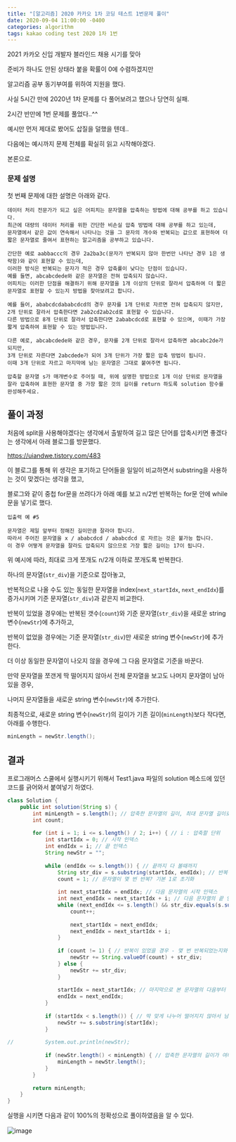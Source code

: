 ```yaml
---
title: "[알고리즘] 2020 카카오 1차 코딩 테스트 1번문제 풀이"
date: 2020-09-04 11:00:00 -0400
categories: algorithm
tags: kakao coding test 2020 1차 1번
---
```


2021 카카오 신입 개발자 블라인드 채용 시기를 맞아  

준비가 하나도 안된 상태라 붙을 확률이 0에 수렴하겠지만  

알고리즘 공부 동기부여를 위하여 지원을 했다.  

사실 5시간 만에 2020년 1차 문제를 다 풀어보려고 했으나 당연히 실패.  

2시간 반만에 1번 문제를 풀었다..^^  

예시만 먼저 제대로 봤어도 삽질을 덜했을 텐데..  

다음에는 예시까지 문제 전체를 확실히 읽고 시작해야겠다.  

본론으로.  

### 문제 설명  
첫 번째 문제에 대한 설명은 아래와 같다.  
```
데이터 처리 전문가가 되고 싶은 어피치는 문자열을 압축하는 방법에 대해 공부를 하고 있습니다. 
최근에 대량의 데이터 처리를 위한 간단한 비손실 압축 방법에 대해 공부를 하고 있는데, 
문자열에서 같은 값이 연속해서 나타나는 것을 그 문자의 개수와 반복되는 값으로 표현하여 더 짧은 문자열로 줄여서 표현하는 알고리즘을 공부하고 있습니다.

간단한 예로 aabbaccc의 경우 2a2ba3c(문자가 반복되지 않아 한번만 나타난 경우 1은 생략함)와 같이 표현할 수 있는데, 
이러한 방식은 반복되는 문자가 적은 경우 압축률이 낮다는 단점이 있습니다. 
예를 들면, abcabcdede와 같은 문자열은 전혀 압축되지 않습니다. 
어피치는 이러한 단점을 해결하기 위해 문자열을 1개 이상의 단위로 잘라서 압축하여 더 짧은 문자열로 표현할 수 있는지 방법을 찾아보려고 합니다.

예를 들어, ababcdcdababcdcd의 경우 문자를 1개 단위로 자르면 전혀 압축되지 않지만, 2개 단위로 잘라서 압축한다면 2ab2cd2ab2cd로 표현할 수 있습니다. 
다른 방법으로 8개 단위로 잘라서 압축한다면 2ababcdcd로 표현할 수 있으며, 이때가 가장 짧게 압축하여 표현할 수 있는 방법입니다.

다른 예로, abcabcdede와 같은 경우, 문자를 2개 단위로 잘라서 압축하면 abcabc2de가 되지만, 
3개 단위로 자른다면 2abcdede가 되어 3개 단위가 가장 짧은 압축 방법이 됩니다. 
이때 3개 단위로 자르고 마지막에 남는 문자열은 그대로 붙여주면 됩니다.

압축할 문자열 s가 매개변수로 주어질 때, 위에 설명한 방법으로 1개 이상 단위로 문자열을 잘라 압축하여 표현한 문자열 중 가장 짧은 것의 길이를 return 하도록 solution 함수를 완성해주세요.
```

## 풀이 과정  
처음에 split을 사용해야겠다는 생각에서 출발하여 길고 많은 단어를 압축시키면 좋겠다는 생각에서 아래 블로그를 방문했다.  

https://uiandwe.tistory.com/483  

이 블로그를 통해 위 생각은 포기하고 단어들을 일일이 비교하면서 substring을 사용하는 것이 맞겠다는 생각을 했고,    

블로그와 같이 중첩 for문을 쓰려다가 아래 예를 보고 n/2번 반복하는 for문 안에 while문을 넣기로 했다.  

```
입출력 예 #5

문자열은 제일 앞부터 정해진 길이만큼 잘라야 합니다.
따라서 주어진 문자열을 x / ababcdcd / ababcdcd 로 자르는 것은 불가능 합니다.
이 경우 어떻게 문자열을 잘라도 압축되지 않으므로 가장 짧은 길이는 17이 됩니다.
```
위 예시에 따라, 최대로 크게 쪼개도 n/2개 이하로 쪼개도록 반복한다.  

하나의 문자열(`str_div`)을 기준으로 잡아놓고,  

반복적으로 나올 수도 있는 동일한 문자열을 index(`next_startIdx`, `next_endIdx`)를 증가시키며 기준 문자열(`str_div`)과 같은지 비교한다.  

반복이 있었을 경우에는 반복된 갯수(`count`)와 기준 문자열(`str_div`)을 새로운 string 변수(`newStr`)에 추가하고,  

반복이 없었을 경우에는 기준 문자열(`str_div`)만 새로운 string 변수(`newStr`)에 추가한다.    

더 이상 동일한 문자열이 나오지 않을 경우에 그 다음 문자열로 기준을 바꾼다.  

만약 문자열을 쪼갠게 딱 떨어지지 않아서 전체 문자열을 보고도 나머지 문자열이 남아있을 경우,  

나머지 문자열들을 새로운 string 변수(`newStr`)에 추가한다.  

최종적으로, 새로운 string 변수(`newStr`)의 길이가 기존 길이(`minLength`)보다 작다면, 아래를 수행한다.  
```java  
minLength = newStr.length();
```

## 결과

프로그래머스 스쿨에서 실행시키기 위해서 Test1.java 파일의 solution 메소드에 있던 코드를 긁어와서 붙여넣기 하였다.

```java
class Solution {
    public int solution(String s) {
        int minLength = s.length(); // 압축한 문자열의 길이, 최대 문자열 길이로 초기화
		int count;
		
		for (int i = 1; i <= s.length() / 2; i++) { // i : 압축할 단위			
			int startIdx = 0; // 시작 인덱스
			int endIdx = i; // 끝 인덱스
			String newStr = "";
			
			while (endIdx <= s.length()) { // 끝까지 다 볼때까지
				String str_div = s.substring(startIdx, endIdx); // 반복될 문자열 선택
				count = 1; // 문자열이 몇 번 반복? 기본 1로 초기화
				
				int next_startIdx = endIdx; // 다음 문자열의 시작 인덱스
				int next_endIdx = next_startIdx + i; // 다음 문자열의 끝 인덱스
				while (next_endIdx <= s.length() && str_div.equals(s.substring(next_startIdx, next_endIdx))) { // 현재 문자열과 같은 문자열들이 반복되는 동안
					count++;
	
					next_startIdx = next_endIdx;
					next_endIdx = next_startIdx + i;
				}
	
				if (count != 1) { // 반복이 있었을 경우 - 몇 번 반복되었는지와 반복된 문자열을 새로운 문자열에 붙임.
					newStr += String.valueOf(count) + str_div;
				} else {
					newStr += str_div;
				}
	
				startIdx = next_startIdx; // 마지막으로 본 문자열의 다음부터 보기 시작.
				endIdx = next_endIdx;
			}
			
			if (startIdx < s.length()) { // 딱 맞게 나누어 떨어지지 않아서 남은 문자열이 있다면 새 문자열에 마저 붙여줌.
				newStr += s.substring(startIdx);
			}
			
//			System.out.println(newStr);
			
			if (newStr.length() < minLength) { // 압축한 문자열의 길이가 여태껏보다 작으면 갱신
				minLength = newStr.length();
			}
		}
		
		return minLength;
    }
}
```  

실행을 시키면 다음과 같이 100%의 정확성으로 풀이하였음을 알 수 있다.<br>  
![image](https://user-images.githubusercontent.com/50273050/92232910-53912300-eeea-11ea-9f23-41c3b7bec879.png)  

